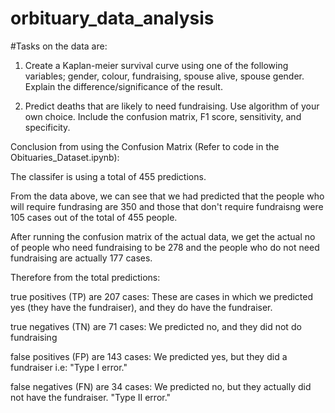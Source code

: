 # orbituary_data_analysis
#Tasks on the data are:
1. Create a Kaplan-meier survival curve using one of the following variables; gender, colour, fundraising, spouse alive, spouse gender. Explain the difference/significance of the result. 

2. Predict deaths that are likely to need fundraising. Use algorithm of your own choice. Include the confusion matrix, F1 score, sensitivity, and specificity.

Conclusion from using the Confusion Matrix (Refer to code in the Obituaries_Dataset.ipynb):

The classifer is using a total of 455 predictions. 

From the data above, we can see that we had predicted that the people who will require fundrasing are 350 and those that don't
require fundraisng were 105 cases out of the total of 455 people.

After running the confusion matrix of the actual data, we get the actual no of people who need fundraising to be 278 and the 
people who do not need fundraising are actually 177 cases.

Therefore from the total predictions: 
    
true positives (TP) are 207 cases: These are cases in which we predicted yes (they have the fundraiser), and they do have the fundraiser.

true negatives (TN) are 71 cases: We predicted no, and they did not do fundraising 

false positives (FP) are 143 cases: We predicted yes, but they did a fundraiser i.e: "Type I error."

false negatives (FN) are 34 cases: We predicted no, but they actually did not have the fundraiser. "Type II error."

